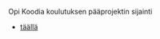 Opi Koodia koulutuksen pääprojektin sijainti
- [täällä](https://github.com/JIMH1/OpiKoodia_project) 